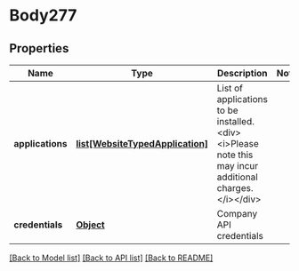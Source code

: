 # Body277

## Properties
Name | Type | Description | Notes
------------ | ------------- | ------------- | -------------
**applications** | [**list[WebsiteTypedApplication]**](WebsiteTypedApplication.md) | List of applications to be installed.&lt;div&gt;&lt;i&gt;Please note this may incur additional charges.&lt;/i&gt;&lt;/div&gt; | 
**credentials** | [**Object**](Object.md) | Company API credentials | 

[[Back to Model list]](../README.md#documentation-for-models) [[Back to API list]](../README.md#documentation-for-api-endpoints) [[Back to README]](../README.md)

